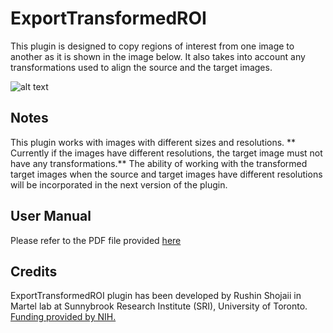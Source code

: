 
# ExportTransformedROI

This plugin is designed to copy regions of interest from one image to another as it is shown in the image below. It also takes into account any transformations used to align the source and the target images.

![alt text](https://github.com/sedeen-piip-plugins/ExportTransformedROI/blob/V3-DiffRes-SDKv5.2.2.579/ExportTransformedROI_Image.png "Exported ROIs on the Aligned Images")

## Notes
This plugin works with images with different sizes and resolutions. ** Currently if the images have different resolutions, the target image must not have any transformations.** The ability of working with the transformed target images when the source and target images have different resolutions will be incorporated in the next version of the plugin.

## User Manual
Please refer to the PDF file provided [here](https://github.com/sedeen-piip-plugins/ExportTransformedROI/blob/V3-DiffRes-SDKv5.2.2.579/ExportTrandformedROI_UserManual.pdf)

## Credits
ExportTransformedROI plugin has been developed by Rushin Shojaii in Martel lab at Sunnybrook Research Institute (SRI), University of Toronto.
[Funding provided by NIH.](https://itcr.nci.nih.gov/funded-project/pathology-image-informatics-platform-visualization-analysis-and-management)
